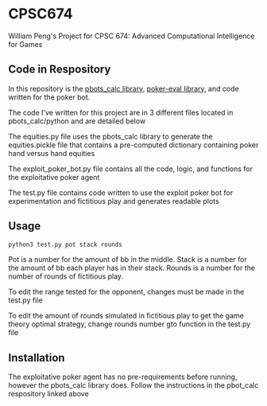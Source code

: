 # CPSC674
William Peng's Project for CPSC 674: Advanced Computational Intelligence for Games

## Code in Respository
In this repository is the [pbots_calc library](https://github.com/mitpokerbots/pbots_calc), [poker-eval library](https://github.com/atinm/poker-eval), and code written for the poker bot.

The code I've written for this project are in 3 different files located in pbots_calc/python and are detailed below

The equities.py file uses the pbots_calc library to generate the equities.pickle file that contains a pre-computed dictionary containing poker hand versus hand equities

The exploit_poker_bot.py file contains all the code, logic, and functions for the exploitative poker agent

The test.py file contains code written to use the exploit poker bot for experimentation and fictitious play and generates readable plots

## Usage
```bash
python3 test.py pot stack rounds
```

Pot is a number for the amount of bb in the middle. Stack is a number for the amount of bb each player has in their stack. Rounds is a number for the number of rounds of fictitious play.

To edit the range tested for the opponent, changes must be made in the test.py file

To edit the amount of rounds simulated in fictitious play to get the game theory optimal strategy, change rounds number gto function in the test.py file

## Installation
The exploitative poker agent has no pre-requirements before running, however the pbots_calc library does. Follow the instructions in the pbot_calc respository linked above



